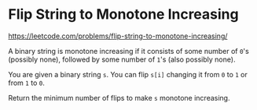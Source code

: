 # Flip String to Monotone Increasing

https://leetcode.com/problems/flip-string-to-monotone-increasing/

A binary string is monotone increasing if it consists of some number of `0`'s (possibly none), followed by some number of `1`'s (also possibly none).

You are given a binary string `s`. You can flip `s[i]` changing it from `0` to `1` or from `1` to `0`.

Return the minimum number of flips to make `s` monotone increasing.
